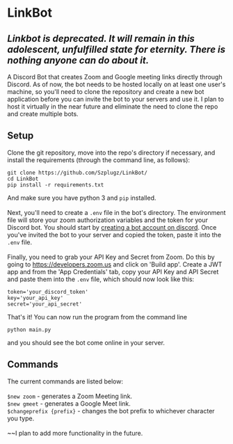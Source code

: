 # LinkBot

## ***Linkbot is deprecated. It will remain in this adolescent, unfulfilled state for eternity. There is nothing anyone can do about it.***

A Discord Bot that creates Zoom and Google meeting links directly through Discord. As of now, the bot needs to be hosted locally on at least one user's machine, so you'll need to clone the repository and create a new bot application before you can invite the bot to your servers and use it. I plan to host it virtually in the near future and eliminate the need to clone the repo and create multiple bots.

## Setup

Clone the git repository, move into the repo's directory if necessary, and install the requirements (through the command line, as follows):
```shell
git clone https://github.com/Szplugz/LinkBot/
cd LinkBot
pip install -r requirements.txt
```
And make sure you have python 3 and ```pip``` installed.  
\
Next, you'll need to create a ```.env``` file in the bot's directory. The environment file will store your zoom authorization variables and the token for your Discord bot. You should start by [creating a bot account on discord](https://discordpy.readthedocs.io/en/latest/discord.html). Once you've invited the bot to your server and copied the token, paste it into the ```.env``` file.  
\
Finally, you need to grab your API Key and Secret from Zoom. Do this by going to https://developers.zoom.us and click on 'Build app'. Create a JWT app and from the 'App Credentials' tab, copy your API Key and API Secret and paste them into the ```.env``` file, which should now look like this:
```
token='your_discord_token'
key='your_api_key'
secret='your_api_secret'
```  
That's it! You can now run the program from the command line
```shell
python main.py
```
and you should see the bot come online in your server.

## Commands

The current commands are listed below:  
\
```$new zoom``` - generates a Zoom Meeting link.\
```$new gmeet``` - generates a Google Meet link.\
```$changeprefix {prefix}``` - changes the bot prefix to whichever character you type.  
\
~~I plan to add more functionality in the future.
